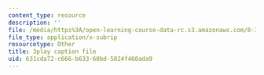 ```yaml
---
content_type: resource
description: ''
file: /media/https%3A/open-learning-course-data-rc.s3.amazonaws.com/8-334-statistical-mechanics-ii-statistical-physics-of-fields-spring-2014/631cda72c666b63360bd5824f460ada9_xtgygDYTKM0.srt
file_type: application/x-subrip
resourcetype: Other
title: 3play caption file
uid: 631cda72-c666-b633-60bd-5824f460ada9
---
```

